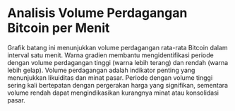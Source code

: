 # Analisis Volume Perdagangan Bitcoin per Menit

Grafik batang ini menunjukkan volume perdagangan rata-rata Bitcoin dalam interval satu menit. Warna gradien membantu mengidentifikasi periode dengan volume perdagangan tinggi (warna lebih terang) dan rendah (warna lebih gelap). Volume perdagangan adalah indikator penting yang menunjukkan likuiditas dan minat pasar. Periode dengan volume tinggi sering kali bertepatan dengan pergerakan harga yang signifikan, sementara volume rendah dapat mengindikasikan kurangnya minat atau konsolidasi pasar.
